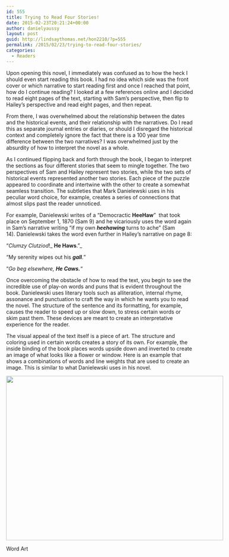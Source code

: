 ```yaml
---
id: 555
title: Trying to Read Four Stories!
date: 2015-02-23T20:21:24+00:00
author: danielyaussy
layout: post
guid: http://lindsaythomas.net/hon2210/?p=555
permalink: /2015/02/23/trying-to-read-four-stories/
categories:
  - Readers
---
```

Upon opening this novel, I immediately was confused as to how the heck I should even start reading this book. I had no idea which side was the front cover or which narrative to start reading first and once I reached that point, how do I continue reading? I looked at a few references online and I decided to read eight pages of the text, starting with Sam&#8217;s perspective, then flip to Hailey&#8217;s perspective and read eight pages, and then repeat.

From there, I was overwhelmed about the relationship between the dates and the historical events, and their relationship with the narratives. Do I read this as separate journal entries or diaries, or should I disregard the historical context and completely ignore the fact that there is a 100 year time difference between the two narratives? I was overwhelmed just by the absurdity of how to interpret the novel as a whole.

As I continued flipping back and forth through the book, I began to interpret the sections as four different stories that seem to mingle together. The two perspectives of Sam and Hailey represent two stories, while the two sets of historical events represented another two stories. Each piece of the puzzle appeared to coordinate and intertwine with the other to create a somewhat seamless transition. The subtleties that Mark Danielewski uses in his peculiar word choice, for example, creates a series of connections that almost slips past the reader unnoticed.

For example, Danielewski writes of a &#8220;Democractic **HeeHaw**&#8221;  that took place on September 1, 1870 (Sam 9) and he vicariously uses the word again in Sam&#8217;s narrative writing &#8220;if my own **_heehawing_** turns to ache&#8221; (Sam 14). Danielewski takes the word even further in Hailey&#8217;s narrative on page 8:

&#8220;_Clumzy Clutziod_!_ __**He Haws**__.&#8221;_

&#8220;My serenity wipes out his _**gall**._&#8221;

&#8220;_Go beg elsewhere, **He Caws.**&#8220;_

Once overcoming the obstacle of how to read the text, you begin to see the incredible use of play-on words and puns that is evident throughout the book. Danielewski uses literary tools such as alliteration, internal rhyme, assonance and punctuation to craft the way in which he wants you to read the novel. The structure of the sentence and its formatting, for example, causes the reader to speed up or slow down, to stress certain words or skim past them. These devices are meant to create an interpretative experience for the reader.

The visual appeal of the text itself is a piece of art. The structure and coloring used in certain words creates a story of its own. For example, the inside binding of the book places words upside down and inverted to create an image of what looks like a flower or window. Here is an example that shows a combinations of words and line weights that are used to create an image. This is similar to what Danielewski uses in his novel.

<div style="width: 595px" class="wp-caption alignnone">
  <img class="" src="http://phillywordart.com/wp-content/uploads/2011/12/custom_word_art2.jpg" alt="" width="585" height="442" />
  
  <p class="wp-caption-text">
    Word Art
  </p>
</div>

&nbsp;

&nbsp;

&nbsp;

&nbsp;